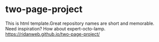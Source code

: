 # two-page-project
This is html template.Great repository names are short and memorable. Need inspiration? How about expert-octo-lamp.
https://ridanweb.github.io/two-page-project/
